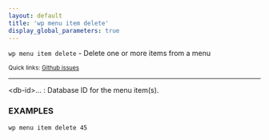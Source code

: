 ```yaml
---
layout: default
title: 'wp menu item delete'
display_global_parameters: true
---
```


`wp menu item delete` - Delete one or more items from a menu

<small>Quick links: <a href="https://github.com/wp-cli/wp-cli/issues?q=is%3Aopen+label%3Acommand%3Adelete+sort%3Aupdated-desc">Github issues</a></small>

<hr />

&lt;db-id&gt;...
: Database ID for the menu item(s).

### EXAMPLES

    wp menu item delete 45



